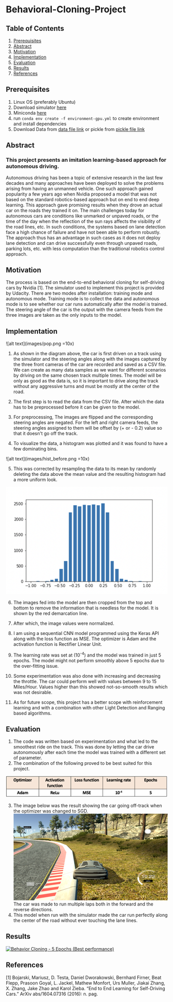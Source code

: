# Behavioral-Cloning-Project

## Table of Contents
1. [Prerequisites](#prerequisites)
2. [Abstract](#abstract)
3. [Motivation](#motivation)
4. [Implementation](#implementation)
5. [Evaluation](#evaluation)
6. [Results](#results)
7. [References](#references)

## Prerequisites
1. Linux OS (preferably Ubuntu)
2. Download simulator [here](https://s3-us-west-1.amazonaws.com/udacity-selfdrivingcar/Term1-Sim/term1-simulator-linux.zip)
3. Miniconda [here](https://repo.continuum.io/miniconda/Miniconda3-latest-Linux-x86_64.sh)
4. run `conda env create -f environment-gpu.yml` to create environment and install dependencies
5. Download Data from [data file link](https://duckduckgo.com) or pickle from [pickle file link]()


## Abstract
### This project presents an imitation learning-based approach for autonomous driving.
Autonomous driving has been a topic of extensive research in the last few decades and many approaches have been deployed to solve the problems arising from having an unmanned vehicle. One such approach gained popularity a few years ago when Nvidia proposed a model that was not based on the standard robotics-based approach but on end to end deep learning. This approach gave promising results when they drove an actual car on the roads they trained it on. 
The main challenges today for autonomous cars are conditions like unmarked or unpaved roads, or the time of the day when the reflection of the sun rays affects the visibility of the road lines, etc. In such conditions, the systems based on lane detection face a high chance of failure and have not been able to perform robustly. The approach thus has an advantage in such cases as it does not deploy lane detection and can drive successfully even through unpaved roads, parking lots, etc. with less computation than the traditional robotics control approach.


<!-- ![alt text](./hist_before.png "Title") -->
## Motivation

The process is based on the end-to-end behavioral cloning for self-driving cars by Nvidia [1]. The simulator used to implement this project is provided by Udacity. There are two modes after installation: training mode and autonomous mode.
Training mode is to collect the data and autonomous mode is to see whether our car runs automatically after the model is trained. The steering angle of the car is the output with the camera feeds from the three images are taken as the only inputs to the model.

## Implementation
![alt text](images/pop.png =10x)
1. As shown in the diagram above, the car is first driven on a track using the simulator and the steering angles along with the images captured by the three front cameras of the car are recorded and saved as a CSV file. We can create as many data samples as we want for different scenarios by driving on the same chosen track multiple times.
The model will be only as good as the data is, so it is important to drive along the track without any aggressive turns and must be mostly at the center of the road.

2. The first step is to read the data from the CSV file. After which the data has to be preprocessed before it can be given to the model.

3. For preprocessing, The images are flipped and the corresponding steering angles are negated. For the left and right camera feeds, the steering angles assigned to them will be offset by (+ or - 0.2) value so that it doesn't go off the track.
4. To visualize the data, a histogram was plotted and it was found to have a few dominating bins. 

![alt text](images/hist_before.png =10x)

5. This was corrected by resampling the data to its mean by randomly deleting the data above the mean value and the resulting histogram had a more uniform look.

![alt text](images/hist_after.png "Title")

6. The images fed into the model are then cropped from the top and bottom to remove the information that is needless for the model. It is shown by the red demarcation line.
 
7. After which, the image values were normalized.
8. I am using a sequential CNN model programmed using the Keras API along with the loss function as MSE. The optimizer is Adam and the activation function is Rectifier Linear Unit.
9.  The learning rate was set at (10<sup>-4</sup>) and the model was trained in just 5 epochs. The model might not perform smoothly above 5 epochs due to the over-fitting issue.
10. Some experimentation was also done with increasing and decreasing the throttle. The car could perform well with values between 9 to 15 Miles/Hour. Values higher than this showed not-so-smooth results which was not desirable.
11. As for future scope, this project has a better scope with reinforcement learning and with a combination with other Light Detection and Ranging based algorithms.

## Evaluation

1. The code was written based on experimentation and what led to the smoothest ride on the track. This was done by letting the car drive autonomously after each time the model was trained with a different set of parameter. 
2. The combination of the following proved to be best suited for this project.

![alt text](images/table.png "Title")  

3. The image below was the result showing the car going off-track when the optimizer was changed to SGD.
![alt text](images/unnamed-2.png "Title") 
The car was made to run multiple laps both in the forward and the reverse directions.
4. This model when run with the simulator made the car run perfectly along the center of the road without ever touching the lane lines.

## Results
[![Behavior Cloning - 5 Epochs (Best performance)](https://res.cloudinary.com/marcomontalbano/image/upload/v1619308530/video_to_markdown/images/youtube---HbtKSCBs6k-c05b58ac6eb4c4700831b2b3070cd403.jpg)](https://youtu.be/-HbtKSCBs6k "Behavior Cloning - 5 Epochs (Best performance)")

## References
[1] Bojarski, Mariusz, D. Testa, Daniel Dworakowski, Bernhard Firner, Beat Flepp, Prasoon Goyal, L. Jackel, Mathew Monfort, Urs Muller, Jiakai Zhang, X. Zhang, Jake Zhao and Karol Zieba. “End to End Learning for Self-Driving Cars.” ArXiv abs/1604.07316 (2016): n. pag.
